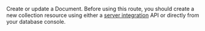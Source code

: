 Create or update a Document. Before using this route, you should create a new collection resource using either a [server integration](https://appwrite.io/docs/server/databases#documentsDBCreateCollection) API or directly from your database console.